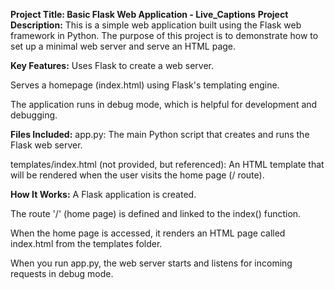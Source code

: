 
**Project Title: Basic Flask Web Application - Live_Captions**
**Project Description:**
This is a simple web application built using the Flask web framework in Python. The purpose of this project is to demonstrate how to set up a minimal web server and serve an HTML page.

**Key Features:**
Uses Flask to create a web server.

Serves a homepage (index.html) using Flask's templating engine.

The application runs in debug mode, which is helpful for development and debugging.

**Files Included:**
app.py: The main Python script that creates and runs the Flask web server.

templates/index.html (not provided, but referenced): An HTML template that will be rendered when the user visits the home page (/ route).

**How It Works:**
A Flask application is created.

The route '/' (home page) is defined and linked to the index() function.

When the home page is accessed, it renders an HTML page called index.html from the templates folder.

When you run app.py, the web server starts and listens for incoming requests in debug mode.

